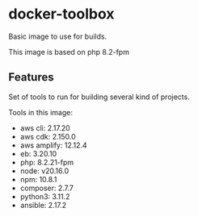 # docker-toolbox

Basic image to use for builds.

This image is based on php 8.2-fpm

## Features

Set of tools to run for building several kind of projects.

Tools in this image:
* aws cli: 2.17.20
* aws cdk: 2.150.0
* aws amplify: 12.12.4
* eb: 3.20.10
* php: 8.2.21-fpm
* node: v20.16.0
* npm: 10.8.1
* composer: 2.7.7
* python3: 3.11.2
* ansible: 2.17.2
